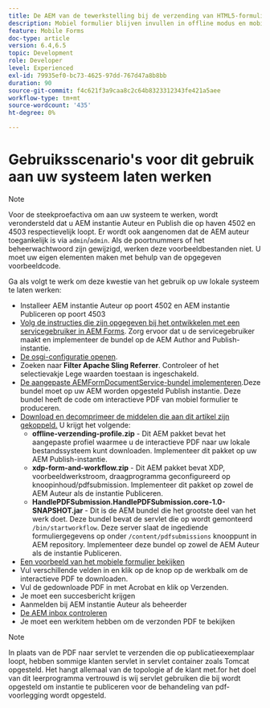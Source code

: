 ```yaml
---
title: De AEM van de tewerkstelling bij de verzending van HTML5-formulieren - Gebruiksscenario's worden gebruikt
description: Mobiel formulier blijven invullen in offline modus en mobiel formulier verzenden om AEM workflow te activeren
feature: Mobile Forms
doc-type: article
version: 6.4,6.5
topic: Development
role: Developer
level: Experienced
exl-id: 79935ef0-bc73-4625-97dd-767d47a8b8bb
duration: 90
source-git-commit: f4c621f3a9caa8c2c64b8323312343fe421a5aee
workflow-type: tm+mt
source-wordcount: '435'
ht-degree: 0%

---
```


# Gebruiksscenario&#39;s voor dit gebruik aan uw systeem laten werken

>[!NOTE]
>
>Voor de steekproefactiva om aan uw systeem te werken, wordt verondersteld dat u AEM instantie Auteur en Publish die op haven 4502 en 4503 respectievelijk loopt. Er wordt ook aangenomen dat de AEM auteur toegankelijk is via `admin`/`admin`. Als de poortnummers of het beheerwachtwoord zijn gewijzigd, werken deze voorbeeldbestanden niet. U moet uw eigen elementen maken met behulp van de opgegeven voorbeeldcode.

Ga als volgt te werk om deze kwestie van het gebruik op uw lokale systeem te laten werken:

* Installeer AEM instantie Auteur op poort 4502 en AEM instantie Publiceren op poort 4503
* [Volg de instructies die zijn opgegeven bij het ontwikkelen met een servicegebruiker in AEM Forms](https://experienceleague.adobe.com/docs/experience-manager-learn/forms/adaptive-forms/service-user-tutorial-develop.html). Zorg ervoor dat u de servicegebruiker maakt en implementeer de bundel op de AEM Author and Publish-instantie.
* [De osgi-configuratie openen](http://localhost:4503/system/console/configMgr).
* Zoeken naar  **Filter Apache Sling Referrer**. Controleer of het selectievakje Lege waarden toestaan is ingeschakeld.
* [De aangepaste AEMFormDocumentService-bundel implementeren](/help/forms/assets/common-osgi-bundles/AEMFormsDocumentServices.core-1.0-SNAPSHOT.jar).Deze bundel moet op uw AEM worden opgesteld Publish instantie. Deze bundel heeft de code om interactieve PDF van mobiel formulier te produceren.
* [Download en decomprimeer de middelen die aan dit artikel zijn gekoppeld.](assets/offline-pdf-submission-assets.zip) U krijgt het volgende:
   * **offline-verzending-profile.zip** - Dit AEM pakket bevat het aangepaste profiel waarmee u de interactieve PDF naar uw lokale bestandssysteem kunt downloaden. Implementeer dit pakket op uw AEM Publish-instantie.
   * **xdp-form-and-workflow.zip** - Dit AEM pakket bevat XDP, voorbeeldwerkstroom, draagprogramma geconfigureerd op knoopinhoud/pdfsubmission. Implementeer dit pakket op zowel de AEM Auteur als de instantie Publiceren.
   * **HandlePDFSubmission.HandlePDFSubmission.core-1.0-SNAPSHOT.jar** - Dit is de AEM bundel die het grootste deel van het werk doet. Deze bundel bevat de servlet die op wordt gemonteerd `/bin/startworkflow`. Deze server slaat de ingediende formuliergegevens op onder `/content/pdfsubmissions` knooppunt in AEM repository. Implementeer deze bundel op zowel de AEM Auteur als de instantie Publiceren.
* [Een voorbeeld van het mobiele formulier bekijken](http://localhost:4503/content/dam/formsanddocuments/testsubmision.xdp/jcr:content)
* Vul verschillende velden in en klik op de knop op de werkbalk om de interactieve PDF te downloaden.
* Vul de gedownloade PDF in met Acrobat en klik op Verzenden.
* Je moet een succesbericht krijgen
* Aanmelden bij AEM instantie Auteur als beheerder
* [De AEM inbox controleren](http://localhost:4502/aem/inbox)
* Je moet een werkitem hebben om de verzonden PDF te bekijken

>[!NOTE]
>
>In plaats van de PDF naar servlet te verzenden die op publicatieexemplaar loopt, hebben sommige klanten servlet in servlet container zoals Tomcat opgesteld. Het hangt allemaal van de topologie af de klant met.for het doel van dit leerprogramma vertrouwd is wij servlet gebruiken die bij wordt opgesteld om instantie te publiceren voor de behandeling van pdf- voorlegging wordt opgesteld.
